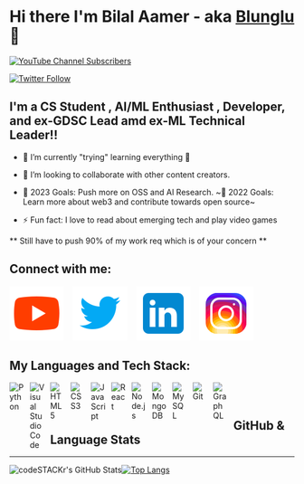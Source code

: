 # Hi there I'm **Bilal Aamer** - aka [Blunglu][youtube] 👋 

[![YouTube Channel Subscribers](https://img.shields.io/youtube/channel/subscribers/UCTJBizZGwqxpp7blat7PQTQ?logo=youtube&logoColor=red&style=for-the-badge)][youtube]

[![Twitter Follow](https://img.shields.io/twitter/follow/TheBilalAamer?color=1DA1F2&logo=twitter&style=for-the-badge)](https://twitter.com/intent/follow?original_referer=https%3A%2F%2Fgithub.com%2FTheBilalAamer&screen_name=TheBilalAamer)




## I'm a CS Student , AI/ML Enthusiast , Developer, and ex-GDSC Lead amd ex-ML Technical Leader!!

- 🌱 I’m currently "trying" learning everything 🤣
- 👯 I’m looking to collaborate with other content creators.
- 🥅 2023 Goals: Push more on OSS and AI Research. ~🥅 2022 Goals: Learn more about web3 and contribute towards open source~

- ⚡ Fun fact: I love to read about emerging tech and play video games


** Still have to push 90% of my work req which is of your concern **

## Connect with me:

[![website](./img/youtube.svg)](https://www.youtube.com/c/BlunGlu#gh-light-mode-only)
&nbsp;&nbsp;
[![website](./img/twitter.svg)](https://twitter.com/TheBilalAamer#gh-light-mode-only)
&nbsp;&nbsp;
[![website](./img/linkedin.svg)](https://www.linkedin.com/in/bilal-aamer#gh-light-mode-only)
&nbsp;&nbsp;
[![website](./img/instagram.svg)](https://www.instagram.com/bilal_aamer2#gh-light-mode-only)

## My Languages and Tech Stack:
<img align="left" alt="Python" width="26px" src="https://cdn.jsdelivr.net/gh/devicons/devicon/icons/python/python-original.svg" style="padding-right:10px;" />
<img align="left" alt="Visual Studio Code" width="26px" src="https://cdn.jsdelivr.net/gh/devicons/devicon/icons/vscode/vscode-original.svg" style="padding-right:10px;" />
<img align="left" alt="HTML5" width="26px" src="https://cdn.jsdelivr.net/gh/devicons/devicon/icons/html5/html5-original.svg" style="padding-right:10px;" />
<img align="left" alt="CSS3" width="26px" src="https://cdn.jsdelivr.net/gh/devicons/devicon/icons/css3/css3-original.svg" style="padding-right:10px;" />
<img align="left" alt="JavaScript" width="26px" src="https://cdn.jsdelivr.net/gh/devicons/devicon/icons/javascript/javascript-original.svg" style="padding-right:10px;" />
<img align="left" alt="React" width="26px" src="https://cdn.jsdelivr.net/gh/devicons/devicon/icons/react/react-original.svg" style="padding-right:10px;" />
<img align="left" alt="Node.js" width="26px" src="https://cdn.jsdelivr.net/gh/devicons/devicon/icons/nodejs/nodejs-original.svg" style="padding-right:10px;" />
<img align="left" alt="MongoDB" width="26px" src="https://cdn.jsdelivr.net/gh/devicons/devicon/icons/mongodb/mongodb-original.svg" style="padding-right:10px;" />
<img align="left" alt="MySQL" width="26px" src="https://cdn.jsdelivr.net/gh/devicons/devicon/icons/mysql/mysql-original.svg" style="padding-right:10px;" /><img align="left" alt="Git" width="26px" src="https://cdn.jsdelivr.net/gh/devicons/devicon/icons/git/git-original.svg" style="padding-right:10px;" />
<img align="left" alt="GraphQL" width="26px" src="https://cdn.jsdelivr.net/gh/devicons/devicon/icons/graphql/graphql-plain.svg" style="padding-right:10px;" />


<br />
<br />

##  **GitHub & Language Stats**
--                              --
<img align="left" alt="codeSTACKr's GitHub Stats" src="https://github-readme-stats.vercel.app/api?username=bilal-aamer&show_icons=true&hide_border=false&title_color=ff652f&icon_color=FFE400&bg_color=09131B&text_color=ffffff&border_color=0c1a25" />


[![Top Langs](https://github-readme-stats.vercel.app/api/top-langs/?username=bilal-aamer)][github]

<!-- [website]: https://codeSTACKr.com -->
<!-- [course]: http://vsCodeHero.com -->
[twitter]: https://twitter.com/TheBilalAamer
[youtube]: https://www.youtube.com/c/BlunGlu
[instagram]: https://www.instagram.com/bilal_aamer2/
[linkedin]: https://www.linkedin.com/in/bilal-aamer/
[github]: https://github.com/bilal-aamer
[kaggle]: https://www.kaggle.com/bilalaamer02

